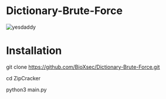 # Dictionary-Brute-Force


![yesdaddy](https://user-images.githubusercontent.com/96635023/206753493-e1978e59-a2a8-4126-a37b-1533d7a8df72.PNG)








# Installation
git clone https://github.com/BioXsec/Dictionary-Brute-Force.git

cd ZipCracker

python3 main.py




